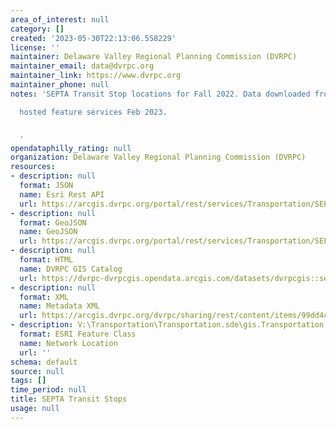 ```yaml
---
area_of_interest: null
category: []
created: '2023-05-30T22:13:06.558229'
license: ''
maintainer: Delaware Valley Regional Planning Commission (DVRPC)
maintainer_email: data@dvrpc.org
maintainer_link: https://www.dvrpc.org
maintainer_phone: null
notes: 'SEPTA Transit Stop locations for Fall 2022. Data downloaded from ArcGIS online

  hosted feature services Feb 2023.


  '
opendataphilly_rating: null
organization: Delaware Valley Regional Planning Commission (DVRPC)
resources:
- description: null
  format: JSON
  name: Esri Rest API
  url: https://arcgis.dvrpc.org/portal/rest/services/Transportation/SEPTA_TransitStops/FeatureServer/0
- description: null
  format: GeoJSON
  name: GeoJSON
  url: https://arcgis.dvrpc.org/portal/rest/services/Transportation/SEPTA_TransitStops/FeatureServer/0/query?where=1=1&outsr=4326&outfields=*&f=geojson
- description: null
  format: HTML
  name: DVRPC GIS Catalog
  url: https://dvrpc-dvrpcgis.opendata.arcgis.com/datasets/dvrpcgis::septa-transit-stops
- description: null
  format: XML
  name: Metadata XML
  url: https://arcgis.dvrpc.org/dvrpc/sharing/rest/content/items/99dd4cd4e0344d738e97aef336c7f4ef/info/metadata/metadata.xml?format=default
- description: V:\Transportation\Transportation.sde\gis.Transportation.SEPTA_TransitStops
  format: ESRI Feature Class
  name: Network Location
  url: ''
schema: default
source: null
tags: []
time_period: null
title: SEPTA Transit Stops
usage: null
---
```

